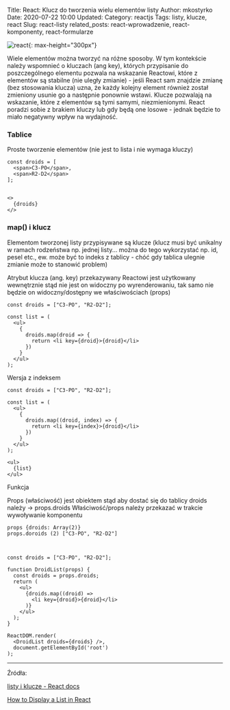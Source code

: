 Title: React: Klucz do tworzenia wielu elementów listy
Author: mkostyrko
Date: 2020-07-22 10:00
Updated:
Category: reactjs
Tags: listy, klucze, react
Slug: react-listy
related_posts: react-wprowadzenie, react-komponenty, react-formularze

![react](https://daveceddia.com/images/render-a-list.png){: max-height="300px"}


Wiele elementów można tworzyć na różne sposoby. W tym kontekście należy wspomnieć o kluczach (ang key), których przypisanie do poszczególnego elementu pozwala na wskazanie Reactowi, które z elementów są stabilne (nie uległy zmianie) - jeśli React sam znajdzie zmianę (bez stosowania klucza) uzna, że każdy kolejny element również został zmieniony usunie go a następnie ponownie wstawi. Klucze pozwalają na wskazanie,  które z elementów są tymi samymi, niezmienionymi. React poradzi sobie z brakiem kluczy lub gdy będą one losowe - jednak będzie to miało negatywny wpływ na wydajność.


### Tablice
Proste tworzenie elementów (nie jest to lista i nie wymaga kluczy)

    const droids = [
      <span>C3-PO</span>,
      <span>R2-D2</span>
    ];


    <>
      {droids}
    </>


### map() i klucz

Elementom tworzonej listy przypisywane są klucze (klucz musi być unikalny w ramach rodzeństwa np. jednej listy... można do tego wykorzystać np. id, pesel etc., ew. może być to indeks z tablicy - chóć gdy tablica ulegnie zmianie może to stanowić problem)

Atrybut klucza (ang. key) przekazywany Reactowi jest użytkowany wewnętrznie stąd nie jest on widoczny po wyrenderowaniu, tak samo nie będzie on widoczny/dostępny we właściwościach (props)


    const droids = ["C3-PO", "R2-D2"];

    const list = (
      <ul>
        {
          droids.map(droid => {
            return <li key={droid}>{droid}</li>
          })
        }
      </ul>
    );


Wersja z indeksem

    const droids = ["C3-PO", "R2-D2"];

    const list = (
      <ul>
        {
          droids.map((droid, index) => {
            return <li key={index}>{droid}</li>
          })
        }
      </ul>
    );

    <ul>
      {list}
    </ul>


Funkcja

Props (właściwość) jest obiektem stąd aby dostać się do tablicy droids należy -> props.droids
Właściwość/props należy przekazać w trakcie wywoływanie komponentu

    props {droids: Array(2)}
    props.doroids (2) ["C3-PO", "R2-D2"]



    const droids = ["C3-PO", "R2-D2"];
    
    function DroidList(props) {
      const droids = props.droids;
      return (
        <ul>
          {droids.map((droid) =>
            <li key={droid}>{droid}</li>
          )}
        </ul>
      );
    }

    ReactDOM.render(
      <DroidList droids={droids} />,
      document.getElementById('root')
    );

---

Źródła:

[listy i klucze - React docs](https://pl.reactjs.org/docs/lists-and-keys.html)

[How to Display a List in React](https://daveceddia.com/display-a-list-in-react/)

